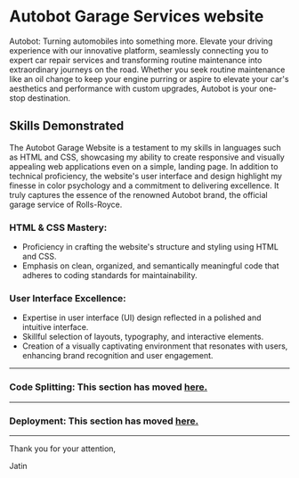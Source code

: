 # Autobot Garage Services website
Autobot: Turning automobiles into something more. Elevate your driving experience with our innovative platform, seamlessly connecting you to expert car repair services and transforming routine maintenance into extraordinary journeys on the road. Whether you seek routine maintenance like an oil change to keep your engine purring or aspire to elevate your car's aesthetics and performance with custom upgrades, Autobot is your one-stop destination.

## Skills Demonstrated
The Autobot Garage Website is a testament to my skills in languages such as HTML and CSS, showcasing my ability to create responsive and visually appealing web applications even on a simple, landing page. In addition to technical proficiency, the website's user interface and design highlight my finesse in color psychology and a commitment to delivering excellence. It truly captures the essence of the renowned Autobot brand, the official garage service of Rolls-Royce.

### HTML & CSS Mastery:
  * Proficiency in crafting the website's structure and styling using HTML and CSS.
  * Emphasis on clean, organized, and semantically meaningful code that adheres to coding standards for maintainability.

### User Interface Excellence:
  * Expertise in user interface (UI) design reflected in a polished and intuitive interface.
  * Skillful selection of layouts, typography, and interactive elements.
  * Creation of a visually captivating environment that resonates with users, enhancing brand recognition and user engagement.
---
### Code Splitting: This section has moved [here.](https://facebook.github.io/create-react-app/docs/code-splitting)
---
### Deployment: This section has moved [here.](https://create-react-app.dev/docs/deployment/)
---
Thank you for your attention,

Jatin
